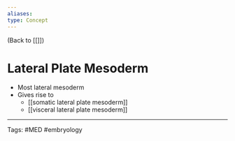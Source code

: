 ```yaml
---
aliases: 
type: Concept
---
```


(Back to [[]])

# Lateral Plate Mesoderm

- Most lateral mesoderm
- Gives rise to
	- [[somatic lateral plate mesoderm]]
	- [[visceral lateral plate mesoderm]]

---
Tags: #MED #embryology 